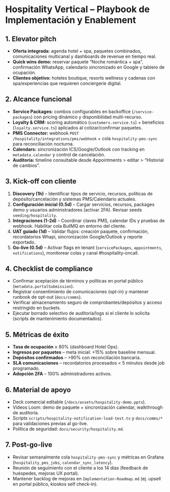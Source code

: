 # Hospitality Vertical – Playbook de Implementación y Enablement

## 1. Elevator pitch
- **Oferta integrada:** agenda hotel + spa, paquetes combinados, comunicaciones multicanal y dashboards de revenue en tiempo real.
- **Quick wins demo:** reservar paquete “Noche romántica + spa”, confirmación WhatsApp, calendario sincronizado en Google y tablero de ocupación.
- **Clientes objetivo:** hoteles boutique, resorts wellness y cadenas con spa/experiencias que requieren conciergerie digital.

## 2. Alcance funcional
- **Service Packages:** combos configurables en backoffice (`/service-packages`) con pricing dinámico y disponibilidad multi-recurso.
- **Loyalty & CRM:** scoring automático (`customers.service.ts`) + beneficios (`loyalty.service.ts`) aplicados al cotizar/confirmar paquetes.
- **PMS Connector:** webhook `POST /hospitality/integrations/pms/webhook` + cola `hospitality-pms-sync` para reconciliación nocturna.
- **Calendars:** sincronización ICS/Google/Outlook con tracking en `metadata.calendar` y control de cancelación.
- **Auditoría:** timeline consultable desde Appointments > editar > “Historial de cambios”.

## 3. Kick-off con cliente
1. **Discovery (1h)** – Identificar tipos de servicio, recursos, políticas de depósito/cancelación y sistemas PMS/Calendario actuales.
2. **Configuración inicial (0.5d)** – Cargar servicios, recursos, packages demo y usuarios administradores (activar 2FA). Revisar seeds `seeding/hospitality`.
3. **Integraciones (1-2d)** – Coordinar claves PMS, calendar IDs y pruebas de webhook. Habilitar cola BullMQ en entorno del cliente.
4. **UAT guiado (1d)** – Validar flujos: creación paquete, confirmación, recordatorios Whapi, sincronización Google/Outlook y reporte exportado.
5. **Go-live (0.5d)** – Activar flags en tenant (`servicePackages`, `appointments`, `notifications`), monitorear colas y canal #hospitality-oncall.

## 4. Checklist de compliance
- Confirmar aceptación de términos y políticas en portal público (`metadata.portalSubmission`).
- Registrar consentimiento de comunicaciones (opt-in) y mantener runbook de opt-out (`docs/comms`).
- Verificar almacenamiento seguro de comprobantes/depósitos y acceso restringido en buckets.
- Ejecutar borrado selectivo de auditoría/logs si el cliente lo solicita (scripts de mantenimiento documentados).

## 5. Métricas de éxito
- **Tasa de ocupación** ≥ 80% (dashboard Hotel Ops).
- **Ingresos por paquetes** – meta inicial: +15% sobre baseline mensual.
- **Depósitos confirmados** – >90% con reconciliación bancaria.
- **SLA comunicaciones** – recordatorios procesados < 5 minutos desde job programado.
- **Adopción 2FA** – 100% administradores activos.

## 6. Material de apoyo
- Deck comercial editable (`/docs/assets/hospitality-demo.pptx`).
- Videos Loom: demo de paquete + sincronización calendar, walkthrough de auditoría.
- Scripts `scripts/hospitality-notification-load-test.ts` y `docs/comms/*` para validaciones previas al go-live.
- Política de seguridad: `docs/security/hospitality.md`.

## 7. Post-go-live
- Revisar semanalmente cola `hospitality-pms-sync` y métricas en Grafana (`hospitality_pms_jobs`, `calendar_sync_latency`).
- Reunión de seguimiento con el cliente a los 14 días (feedback de huéspedes, mejoras UX portal).
- Mantener backlog de mejoras en `Implementation-Roadmap.md` (ej. upsell en portal público, kioskos self check-in).
